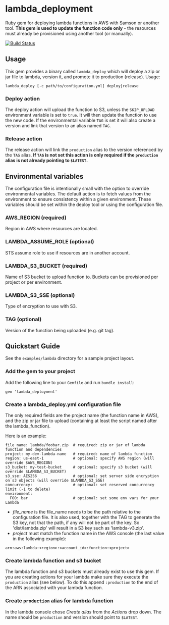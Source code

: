 # lambda_deployment
Ruby gem for deploying lambda functions in AWS with Samson or another tool.
**This gem is used to update the function code only** - the resources must
already be provisioned using another tool (or manually).

[![Build Status](https://travis-ci.org/zendesk/lambda_deployment.svg?branch=master)](https://travis-ci.org/zendesk/lambda_deployment)

## Usage
This gem provides a binary called `lambda_deploy` which will deploy a zip or
jar file to lambda, version it, and promote it to production (release).
Usage:
```
lambda_deploy [-c path/to/configuration.yml] deploy|release
```

### Deploy action
The deploy action will upload the function to S3, unless the `SKIP_UPLOAD`
environment variable is set to `true`. It will then update the function to
use the new code. If the environmental variable `TAG` is set it will also
create a version and link that version to an alias named `TAG`.

### Release action
The release action will link the `production` alias to the version referenced
by the `TAG` alias. **If `TAG` is not set this action is only required if the
`production` alias is not already pointing to `$LATEST`.**

## Environmental variables
The configuration file is intentionally small with the option to override
environmental variables. The default action is to fetch values from the
environment to ensure consistency within a given environment. These variables
should be set within the deploy tool or using the configuration file.

### AWS_REGION (required)
Region in AWS where resources are located.

### LAMBDA_ASSUME_ROLE (optional)
STS assume role to use if resources are in another account.

### LAMBDA_S3_BUCKET (required)
Name of S3 bucket to upload function to. Buckets can be provisioned per project
or per environment.

### LAMBDA_S3_SSE (optional)
Type of encryption to use with S3.

### TAG (optional)
Version of the function being uploaded (e.g. git tag).

## Quickstart Guide
See the `examples/lambda` directory for a sample project layout.

### Add the gem to your project
Add the following line to your `Gemfile` and run `bundle install`:
```
gem 'lambda_deployment'
```

### Create a lambda_deploy.yml configuration file
The only required fields are the project name (the function name in AWS), and
the zip or jar file to upload (containing at least the script named after the
lambda_function).

Here is an example:
```
file_name: lambda/foobar.zip  # required: zip or jar of lambda function and dependencies
project: my-dev-lambda-name   # required: name of lambda function
region: us-east-1             # optional: specify AWS region (will override $AWS_REGION)
s3_bucket: my-test-bucket     # optional: specify s3 bucket (will override $LAMBDA_S3_BUCKET)
s3_sse: AES256                # optional: set server side encryption on s3 objects (will override $LAMBDA_S3_SSE)
concurrency:                  # optional: set reserved concurrency limit (-1 to delete)
environment:
  FOO: bar                    # optional: set some env vars for your Lambda
```

* *file_name* is the file_name needs to be the path relative to the configuration file.
It is also used, together with the TAG to generate the S3 key, not that the path, if any will not
be part of the key. So 'dist/lambda.zip' will result in a S3 key such as 'lambda-v3.zip'.
* *project* must match the function name in the AWS console (the last value in
the following example):
```
arn:aws:lambda:<region>:<account_id>:function:<project>
```

### Create lambda function and s3 bucket
The lambda function and s3 buckets must already exist to use this gem. If you
are creating actions for your lambda make sure they execute the `production`
alias (see below). To do this append `:production` to the end of the ARN
associated with your lambda function.

### Create `production` alias for lambda function
In the lambda console chose *Create alias* from the *Actions* drop down. The
name should be `production` and version should point to `$LATEST`.
